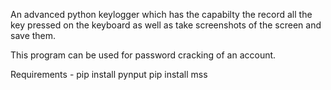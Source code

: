 An advanced python keylogger which has the capabilty the record all the key pressed on the keyboard
as well as take screenshots of the screen and save them.

This program can be used for password cracking of an account.

Requirements - 
pip install pynput
pip install mss
